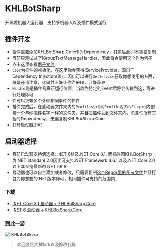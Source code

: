 # KHLBotSharp
开黑啦机器人运行器，支持多机器人以及插件模式运行

## 插件开发
- 插件需要添加KHLBotSharp.Core作为Dependency，打包后此dll不需要复制
- 当前只测试过了IGroupTextMessageHandler，因此将会使用这个作为例子
- 点击这里查看[例子文件](https://github.com/PoH98/KHLBotSharp/blob/master/TestPlugin/Class1.cs)
- `Ctor`为插件的初始化，在这里你会获得IServiceProvider，源自于Dependency Injection(DI)，因此可以进行`GetService`获取你想使用的东西，但是还请注意，这里并不能让你注册DI，只能获取
- `Handle`则是插件的真正运行位置，当收到特定的Event后将会传输到这，再进行处理即可
- 你可以拥有多个处理相同事件的插件
- 插件完成后，在启动器文件夹内的`Profiles\<你的Profile名字>\Plugins`内创建一个与你插件名字一样的文件夹，并且把插件丢到文件夹内，包含你所有其他的Dependency，无需复制KHLBotSharp.Core
- 打开启动器即可

## 启动器选择
- 目前启动器支持俩选择: .NET 6以及.NET Core 3.1, 而插件因KHLBotSharp为.NET Standard 2.0因此可支持.NET Framework 4.6.1 以及.NET Core 2.0 以上甚至是最新的.NET 5和6
- 启动器也可以自主添加或者修改，只需要复制[这个Repos里的所有文件](https://github.com/PoH98/KHLBotSharp/tree/master/KHLBotSharp.NETCore3)并且打包为你想要的.NET版本即可，相同插件可支持的范围内

### 下载
- [.NET Core 3.1 启动器 + KHLBotSharp.Core](https://github.com/PoH98/KHLBotSharp/releases/download/v0.1/netcore3.1.zip)
- [.NET 6 启动器 + KHLBotSharp.Core](https://github.com/PoH98/KHLBotSharp/releases/download/v0.1/net6.zip)

### 到此一游
![:KHLBotSharp](https://count.getloli.com/get/@:KHLBotSharp?theme=rule34)

> 欢迎各路大神fork以及修改代码